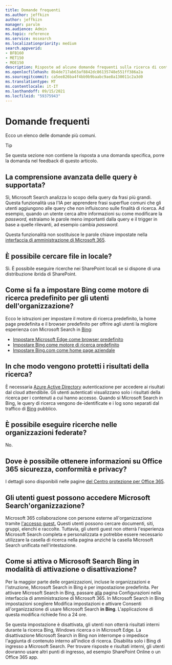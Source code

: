 ```yaml
---
title: Domande frequenti
ms.author: jeffkizn
author: jeffkizn
manager: parulm
ms.audience: Admin
ms.topic: reference
ms.service: mssearch
ms.localizationpriority: medium
search.appverid:
- BFB160
- MET150
- MOE150
description: Risposte ad alcune domande frequenti sulla ricerca di contenuti nell'organizzazione e su Microsoft Search
ms.openlocfilehash: 8b4de717ab63af8842dc86135748e551ff386a2a
ms.sourcegitcommit: ca5ee826ba4f4bb9b9baabc9ae8a130011c2a3d0
ms.translationtype: MT
ms.contentlocale: it-IT
ms.lasthandoff: 09/15/2021
ms.locfileid: "59375943"
---
```

<!-- markdownlint-disable no-trailing-punctuation -->
# <a name="frequently-asked-questions"></a>Domande frequenti

Ecco un elenco delle domande più comuni.

> [!TIP]
> Se questa sezione non contiene la risposta a una domanda specifica, porre la domanda nel feedback di questo articolo.

## <a name="is-advanced-query-understanding-supported"></a>La comprensione avanzata delle query è supportata?

Sì, Microsoft Search analizza lo scopo della query da frasi più grandi. Questa funzionalità usa l'IA per apprendere frasi superflue comuni che gli utenti aggiungono alle query che non influiscono sulle finalità di ricerca. Ad esempio, quando un utente cerca altre informazioni su come modificare la *password,* estraiamo le parole meno importanti dalla query e il trigger in base a quelle rilevanti, ad esempio cambia *password.*
  
Questa funzionalità non sostituisce le parole chiave impostate nella [interfaccia di amministrazione di Microsoft 365](https://admin.microsoft.com).
  
## <a name="can-you-search-for-files-on-premises"></a>È possibile cercare file in locale?

Sì. È possibile eseguire ricerche [](http://sharepoint.com/) nei SharePoint locali se si dispone di una distribuzione ibrida di SharePoint.
  
## <a name="how-do-i-make-bing-the-default-search-engine-for-people-in-my-org"></a>Come si fa a impostare Bing come motore di ricerca predefinito per gli utenti dell'organizzazione?

Ecco le istruzioni per impostare il motore di ricerca predefinito, la home page predefinita e il browser predefinito per offrire agli utenti la migliore esperienza con Microsoft Search in [Bing](https://Bing.com):

- [Impostare Microsoft Edge come browser predefinito](/deployedge/edge-default-browser)
- [Impostare Bing come motore di ricerca predefinito](set-default-search-engine.md)
- [Impostare Bing.com come home page aziendale](set-default-homepage.md)

## <a name="how-are-my-search-results-protected"></a>In che modo vengono protetti i risultati della ricerca?

È necessaria [Azure Active Directory](/azure/active-directory/) autenticazione per accedere ai risultati dal cloud attendibile. Gli utenti autenticati visualizzano solo i risultati della ricerca per i contenuti a cui hanno accesso. Quando si Microsoft Search in Bing, le query di ricerca vengono de-identificate e i log sono separati dal traffico di [Bing](https://Bing.com) pubblico.

## <a name="can-i-search-across-federated-organizations"></a>È possibile eseguire ricerche nelle organizzazioni federate?

No.

## <a name="where-can-i-get-info-about-office-365-security-compliance-and-privacy"></a>Dove è possibile ottenere informazioni su Office 365 sicurezza, conformità e privacy?

I dettagli sono disponibili nelle pagine [del Centro protezione per Office 365](https://www.microsoft.com/TrustCenter/CloudServices/office365/default.aspx).

## <a name="can-guest-users-access-microsoft-search-in-my-organization"></a>Gli utenti guest possono accedere Microsoft Search'organizzazione?

Microsoft 365 collaborazione con persone esterne all'organizzazione tramite [l'accesso guest.](/microsoft-365/solutions/collaborate-with-people-outside-your-organization) Questi utenti possono cercare documenti, siti, gruppi, elenchi e raccolte. Tuttavia, gli utenti guest non otterrà l'esperienza Microsoft Search completa e personalizzata e potrebbe essere necessario utilizzare la casella di ricerca nella pagina anziché la casella Microsoft Search unificata nell'intestazione.

## <a name="how-do-i-turn-microsoft-search-in-bing-on-or-off"></a>Come si attiva o Microsoft Search Bing in modalità di attivazione o disattivazione?

Per la maggior parte delle organizzazioni, incluse le organizzazioni e l'istruzione, Microsoft Search in Bing è per impostazione predefinita. Per attivare Microsoft Search in Bing, passare [alla](https://admin.microsoft.com/Adminportal/Home#/MicrosoftSearch/configurations) pagina Configurazioni nella interfaccia di amministrazione di Microsoft 365. In Microsoft Search in Bing impostazioni scegliere Modifica  impostazioni e attivare Consenti all'organizzazione di usare Microsoft Search **in Bing**. L'applicazione di questa modifica richiede fino a 24 ore.

Se questa impostazione è disattivata, gli utenti non otterrà risultati interni durante la ricerca Bing, Windows ricerca o in Microsoft Edge. La disattivazione Microsoft Search in Bing non interrompe o impedisce l'aggiunta di contenuto interno all'indice di ricerca. Disabilita solo i Bing di ingresso a Microsoft Search. Per trovare risposte e risultati interni, gli utenti dovranno usare altri punti di ingresso, ad esempio SharePoint Online o un Office 365 app.
